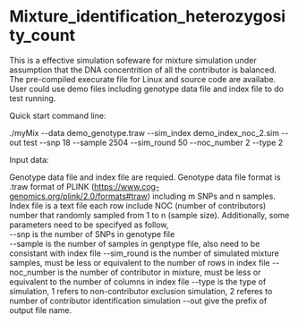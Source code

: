 # Mixture_identification_heterozygosity_count

This is a effective simulation sofeware for mixture simulation under assumption that the DNA concentrition of all the contributor is balanced. 
The pre-compiled execurate file for Linux and source code are availabe. User could use demo files including genotype data file and index file to do test running.


Quick start command line:

./myMix --data demo_genotype.traw --sim_index demo_index_noc_2.sim --out test --snp 18 --sample 2504 --sim_round 50 --noc_number 2  --type 2


Input data:

Genotype data file and index file are requied.
Genotype data file format is .traw format of PLINK (https://www.cog-genomics.org/plink/2.0/formats#traw) including m SNPs and n samples.
Index file is a text file each row include NOC (number of contributors) number that randomly sampled from 1 to n (sample size).
Additionally, some parameters need to be specifyed as follow, <br />
--snp is the number of SNPs in genotype file <br />
--sample is the number of samples in genptype file, also need to be consistant with index file
--sim_round is the number of simulated mixture samples, must be less or equivalent to the number of rows in index file
--noc_number is the number of contributor in mixture, must be less or equivalent to the number of columns in index file
--type is the type of simulation, 1 refers to non-contributor exclusion simulation, 2 referes to number of contributor identification simulation
--out give the prefix of output file name.
